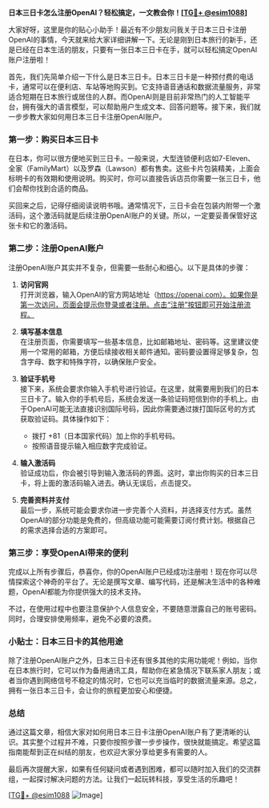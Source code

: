 **日本三日卡怎么注册OpenAI？轻松搞定，一文教会你！[[TG💪+ @esim1088](https://t.me/s/esim1088)]**

大家好呀，这里是你的贴心小助手！最近有不少朋友问我关于日本三日卡注册OpenAI的事情，今天就来给大家详细讲解一下。无论是刚到日本旅行的新手，还是已经在日本生活的朋友，只要有一张日本三日卡在手，就可以轻松搞定OpenAI账户注册啦！

首先，我们先简单介绍一下什么是日本三日卡。日本三日卡是一种预付费的电话卡，通常可以在便利店、车站等地购买到。它支持语音通话和数据流量服务，非常适合短期在日本旅行或居住的人群。而OpenAI则是目前非常热门的人工智能平台，拥有强大的语言模型，可以帮助用户生成文本、回答问题等。接下来，我们就一步步教大家如何用日本三日卡注册OpenAI账户。

### 第一步：购买日本三日卡

在日本，你可以很方便地买到三日卡。一般来说，大型连锁便利店如7-Eleven、全家（FamilyMart）以及罗森（Lawson）都有售卖。这些卡片包装精美，上面会标明卡的有效期和使用说明。购买时，你可以直接告诉店员你需要一张三日卡，他们会帮你找到合适的商品。

买回来之后，记得仔细阅读说明书哦。通常情况下，三日卡会在包装内附带一个激活码，这个激活码就是后续注册OpenAI账户的关键。所以，一定要妥善保管好这张卡和它的激活码。

### 第二步：注册OpenAI账户

注册OpenAI账户其实并不复杂，但需要一些耐心和细心。以下是具体的步骤：

1. **访问官网**  
   打开浏览器，输入OpenAI的官方网站地址（https://openai.com）。如果你是第一次访问，页面会提示你登录或者注册。点击“注册”按钮即可开始注册流程。

2. **填写基本信息**  
   在注册页面，你需要填写一些基本信息，比如邮箱地址、密码等。这里建议使用一个常用的邮箱，方便后续接收相关邮件通知。密码要设置得足够复杂，包含字母、数字和特殊字符，以确保账户安全。

3. **验证手机号**  
   接下来，系统会要求你输入手机号进行验证。在这里，就需要用到我们的日本三日卡了。输入你的手机号后，系统会发送一条验证码短信到你的手机上。由于OpenAI可能无法直接识别国际号码，因此你需要通过拨打国际区号的方式获取验证码。具体操作如下：
   - 拨打 +81（日本国家代码）加上你的手机号码。
   - 按照语音提示输入相应数字完成验证。

4. **输入激活码**  
   验证成功后，你会被引导到输入激活码的界面。这时，拿出你购买的日本三日卡，将上面的激活码输入进去。确认无误后，点击提交。

5. **完善资料并支付**  
   最后一步，系统可能会要求你进一步完善个人资料，并选择支付方式。虽然OpenAI的部分功能是免费的，但高级功能可能需要订阅付费计划。根据自己的需求选择合适的方案即可。

### 第三步：享受OpenAI带来的便利

完成以上所有步骤后，恭喜你，你的OpenAI账户已经成功注册啦！现在你可以尽情探索这个神奇的平台了。无论是撰写文章、编写代码，还是解决生活中的各种难题，OpenAI都能为你提供强大的技术支持。

不过，在使用过程中也要注意保护个人信息安全，不要随意泄露自己的账号密码。同时，合理安排使用频率，避免不必要的浪费。

### 小贴士：日本三日卡的其他用途

除了注册OpenAI账户之外，日本三日卡还有很多其他的实用功能呢！例如，当你在日本旅行时，它可以作为备用通讯工具，帮助你在紧急情况下联系家人朋友；或者当你遇到网络信号不稳定的情况时，它也可以充当临时的数据流量来源。总之，拥有一张日本三日卡，会让你的旅程更加安心和便捷。

### 总结

通过这篇文章，相信大家对如何用日本三日卡注册OpenAI账户有了更清晰的认识。其实整个过程并不难，只要你按照步骤一步步操作，很快就能搞定。希望这篇指南能帮到正在纠结的朋友，也欢迎大家分享给更多有需要的人。

最后再次提醒大家，如果有任何疑问或者遇到困难，都可以随时加入我们的交流群组，一起探讨解决问题的方法。让我们一起玩转科技，享受生活的乐趣吧！

[[TG💪+ @esim1088](https://t.me/s/esim1088) ![Image](https://i.postimg.cc/4NQfJmqS/Snipaste-2025-05-13-00-14-12.png)]